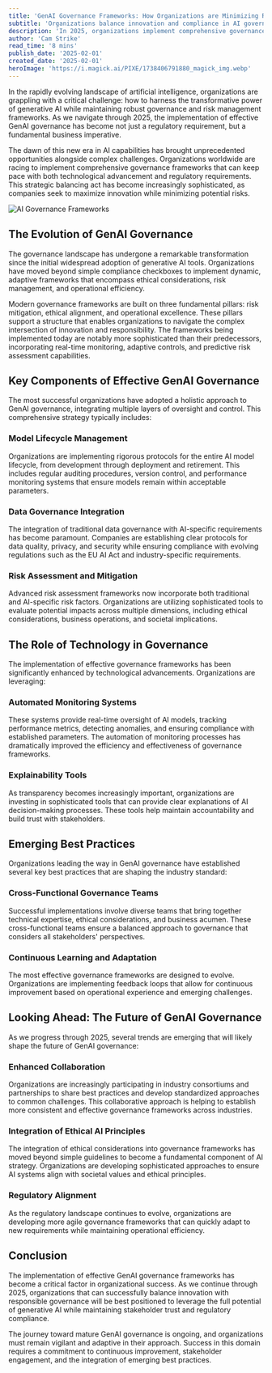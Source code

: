 ```yaml
---
title: 'GenAI Governance Frameworks: How Organizations are Minimizing Risks in 2025'
subtitle: 'Organizations balance innovation and compliance in AI governance'
description: 'In 2025, organizations implement comprehensive governance frameworks for generative AI, balancing innovation with risk management. Discover key components, best practices, and upcoming trends in AI governance.'
author: 'Cam Strike'
read_time: '8 mins'
publish_date: '2025-02-01'
created_date: '2025-02-01'
heroImage: 'https://i.magick.ai/PIXE/1738406791880_magick_img.webp'
---
```


In the rapidly evolving landscape of artificial intelligence, organizations are grappling with a critical challenge: how to harness the transformative power of generative AI while maintaining robust governance and risk management frameworks. As we navigate through 2025, the implementation of effective GenAI governance has become not just a regulatory requirement, but a fundamental business imperative.

The dawn of this new era in AI capabilities has brought unprecedented opportunities alongside complex challenges. Organizations worldwide are racing to implement comprehensive governance frameworks that can keep pace with both technological advancement and regulatory requirements. This strategic balancing act has become increasingly sophisticated, as companies seek to maximize innovation while minimizing potential risks.

![AI Governance Frameworks](https://i.magick.ai/PIXE/1738406879657_magick_img.webp)

## The Evolution of GenAI Governance

The governance landscape has undergone a remarkable transformation since the initial widespread adoption of generative AI tools. Organizations have moved beyond simple compliance checkboxes to implement dynamic, adaptive frameworks that encompass ethical considerations, risk management, and operational efficiency.

Modern governance frameworks are built on three fundamental pillars: risk mitigation, ethical alignment, and operational excellence. These pillars support a structure that enables organizations to navigate the complex intersection of innovation and responsibility. The frameworks being implemented today are notably more sophisticated than their predecessors, incorporating real-time monitoring, adaptive controls, and predictive risk assessment capabilities.

## Key Components of Effective GenAI Governance

The most successful organizations have adopted a holistic approach to GenAI governance, integrating multiple layers of oversight and control. This comprehensive strategy typically includes:

### Model Lifecycle Management

Organizations are implementing rigorous protocols for the entire AI model lifecycle, from development through deployment and retirement. This includes regular auditing procedures, version control, and performance monitoring systems that ensure models remain within acceptable parameters.

### Data Governance Integration

The integration of traditional data governance with AI-specific requirements has become paramount. Companies are establishing clear protocols for data quality, privacy, and security while ensuring compliance with evolving regulations such as the EU AI Act and industry-specific requirements.

### Risk Assessment and Mitigation

Advanced risk assessment frameworks now incorporate both traditional and AI-specific risk factors. Organizations are utilizing sophisticated tools to evaluate potential impacts across multiple dimensions, including ethical considerations, business operations, and societal implications.

## The Role of Technology in Governance

The implementation of effective governance frameworks has been significantly enhanced by technological advancements. Organizations are leveraging:

### Automated Monitoring Systems

These systems provide real-time oversight of AI models, tracking performance metrics, detecting anomalies, and ensuring compliance with established parameters. The automation of monitoring processes has dramatically improved the efficiency and effectiveness of governance frameworks.

### Explainability Tools

As transparency becomes increasingly important, organizations are investing in sophisticated tools that can provide clear explanations of AI decision-making processes. These tools help maintain accountability and build trust with stakeholders.

## Emerging Best Practices

Organizations leading the way in GenAI governance have established several key best practices that are shaping the industry standard:

### Cross-Functional Governance Teams

Successful implementations involve diverse teams that bring together technical expertise, ethical considerations, and business acumen. These cross-functional teams ensure a balanced approach to governance that considers all stakeholders' perspectives.

### Continuous Learning and Adaptation

The most effective governance frameworks are designed to evolve. Organizations are implementing feedback loops that allow for continuous improvement based on operational experience and emerging challenges.

## Looking Ahead: The Future of GenAI Governance

As we progress through 2025, several trends are emerging that will likely shape the future of GenAI governance:

### Enhanced Collaboration

Organizations are increasingly participating in industry consortiums and partnerships to share best practices and develop standardized approaches to common challenges. This collaborative approach is helping to establish more consistent and effective governance frameworks across industries.

### Integration of Ethical AI Principles

The integration of ethical considerations into governance frameworks has moved beyond simple guidelines to become a fundamental component of AI strategy. Organizations are developing sophisticated approaches to ensure AI systems align with societal values and ethical principles.

### Regulatory Alignment

As the regulatory landscape continues to evolve, organizations are developing more agile governance frameworks that can quickly adapt to new requirements while maintaining operational efficiency.

## Conclusion

The implementation of effective GenAI governance frameworks has become a critical factor in organizational success. As we continue through 2025, organizations that can successfully balance innovation with responsible governance will be best positioned to leverage the full potential of generative AI while maintaining stakeholder trust and regulatory compliance.

The journey toward mature GenAI governance is ongoing, and organizations must remain vigilant and adaptive in their approach. Success in this domain requires a commitment to continuous improvement, stakeholder engagement, and the integration of emerging best practices.
